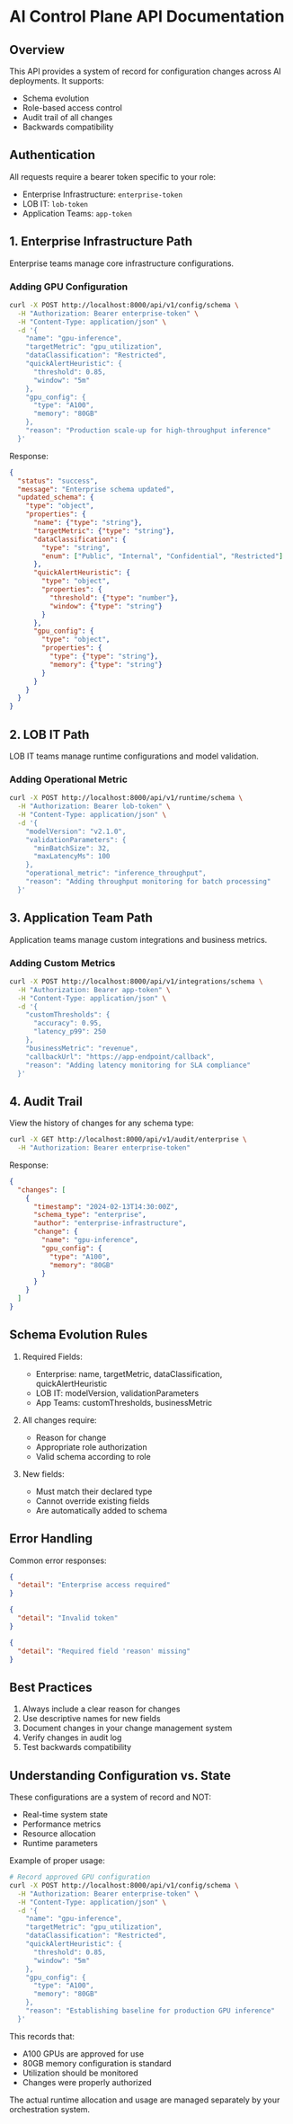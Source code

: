 # AI Control Plane API Documentation

## Overview

This API provides a system of record for configuration changes across AI deployments. It supports:
- Schema evolution
- Role-based access control
- Audit trail of all changes
- Backwards compatibility

## Authentication

All requests require a bearer token specific to your role:
- Enterprise Infrastructure: `enterprise-token`
- LOB IT: `lob-token`
- Application Teams: `app-token`

## 1. Enterprise Infrastructure Path

Enterprise teams manage core infrastructure configurations.

### Adding GPU Configuration

```bash
curl -X POST http://localhost:8000/api/v1/config/schema \
  -H "Authorization: Bearer enterprise-token" \
  -H "Content-Type: application/json" \
  -d '{
    "name": "gpu-inference",
    "targetMetric": "gpu_utilization",
    "dataClassification": "Restricted",
    "quickAlertHeuristic": {
      "threshold": 0.85,
      "window": "5m"
    },
    "gpu_config": {
      "type": "A100",
      "memory": "80GB"
    },
    "reason": "Production scale-up for high-throughput inference"
  }'
```

Response:
```json
{
  "status": "success",
  "message": "Enterprise schema updated",
  "updated_schema": {
    "type": "object",
    "properties": {
      "name": {"type": "string"},
      "targetMetric": {"type": "string"},
      "dataClassification": {
        "type": "string",
        "enum": ["Public", "Internal", "Confidential", "Restricted"]
      },
      "quickAlertHeuristic": {
        "type": "object",
        "properties": {
          "threshold": {"type": "number"},
          "window": {"type": "string"}
        }
      },
      "gpu_config": {
        "type": "object",
        "properties": {
          "type": {"type": "string"},
          "memory": {"type": "string"}
        }
      }
    }
  }
}
```

## 2. LOB IT Path

LOB IT teams manage runtime configurations and model validation.

### Adding Operational Metric

```bash
curl -X POST http://localhost:8000/api/v1/runtime/schema \
  -H "Authorization: Bearer lob-token" \
  -H "Content-Type: application/json" \
  -d '{
    "modelVersion": "v2.1.0",
    "validationParameters": {
      "minBatchSize": 32,
      "maxLatencyMs": 100
    },
    "operational_metric": "inference_throughput",
    "reason": "Adding throughput monitoring for batch processing"
  }'
```

## 3. Application Team Path

Application teams manage custom integrations and business metrics.

### Adding Custom Metrics

```bash
curl -X POST http://localhost:8000/api/v1/integrations/schema \
  -H "Authorization: Bearer app-token" \
  -H "Content-Type: application/json" \
  -d '{
    "customThresholds": {
      "accuracy": 0.95,
      "latency_p99": 250
    },
    "businessMetric": "revenue",
    "callbackUrl": "https://app-endpoint/callback",
    "reason": "Adding latency monitoring for SLA compliance"
  }'
```

## 4. Audit Trail

View the history of changes for any schema type:

```bash
curl -X GET http://localhost:8000/api/v1/audit/enterprise \
  -H "Authorization: Bearer enterprise-token"
```

Response:
```json
{
  "changes": [
    {
      "timestamp": "2024-02-13T14:30:00Z",
      "schema_type": "enterprise",
      "author": "enterprise-infrastructure",
      "change": {
        "name": "gpu-inference",
        "gpu_config": {
          "type": "A100",
          "memory": "80GB"
        }
      }
    }
  ]
}
```

## Schema Evolution Rules

1. Required Fields:
   - Enterprise: name, targetMetric, dataClassification, quickAlertHeuristic
   - LOB IT: modelVersion, validationParameters
   - App Teams: customThresholds, businessMetric

2. All changes require:
   - Reason for change
   - Appropriate role authorization
   - Valid schema according to role

3. New fields:
   - Must match their declared type
   - Cannot override existing fields
   - Are automatically added to schema

## Error Handling

Common error responses:

```json
{
  "detail": "Enterprise access required"
}
```

```json
{
  "detail": "Invalid token"
}
```

```json
{
  "detail": "Required field 'reason' missing"
}
```

## Best Practices

1. Always include a clear reason for changes
2. Use descriptive names for new fields
3. Document changes in your change management system
4. Verify changes in audit log
5. Test backwards compatibility

## Understanding Configuration vs. State

These configurations are a system of record and NOT:
- Real-time system state
- Performance metrics
- Resource allocation
- Runtime parameters

Example of proper usage:

```bash
# Record approved GPU configuration
curl -X POST http://localhost:8000/api/v1/config/schema \
  -H "Authorization: Bearer enterprise-token" \
  -H "Content-Type: application/json" \
  -d '{
    "name": "gpu-inference",
    "targetMetric": "gpu_utilization",
    "dataClassification": "Restricted",
    "quickAlertHeuristic": {
      "threshold": 0.85,
      "window": "5m"
    },
    "gpu_config": {
      "type": "A100",
      "memory": "80GB"
    },
    "reason": "Establishing baseline for production GPU inference"
  }'
```

This records that:
- A100 GPUs are approved for use
- 80GB memory configuration is standard
- Utilization should be monitored
- Changes were properly authorized

The actual runtime allocation and usage are managed separately by your orchestration system.